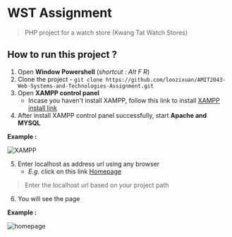 # WST Assignment

> PHP project for a watch store (Kwang Tat Watch Stores)


## How to run this project ?
1. Open **Window Powershell** (*shortcut : Alt F R*)
2. Clone the project - `git clone https://github.com/loozixuan/AMIT2043-Web-Systems-and-Technologies-Assignment.git` 
3. Open **XAMPP control panel**
    - Incase you haven't install XAMPP, follow this link to install [XAMPP install link](https://www.apachefriends.org/download.html)
4. After install XAMPP control panel successfully, start **Apache and MYSQL**

**Example :**

![XAMPP](https://user-images.githubusercontent.com/66896420/138577669-f5b3797e-1ae9-480d-af64-1baec38d1d27.png)

5. Enter localhost as address url using any browser
    - *E.g.* click on this link [Homepage](http://localhost/WST/Home/) 
> Enter the localhost url based on your project path

6. You will see the page

**Example :**

![homepage](https://user-images.githubusercontent.com/66896420/138577876-9a05c6eb-5734-4b28-b684-aec2db7cbfcc.png)
